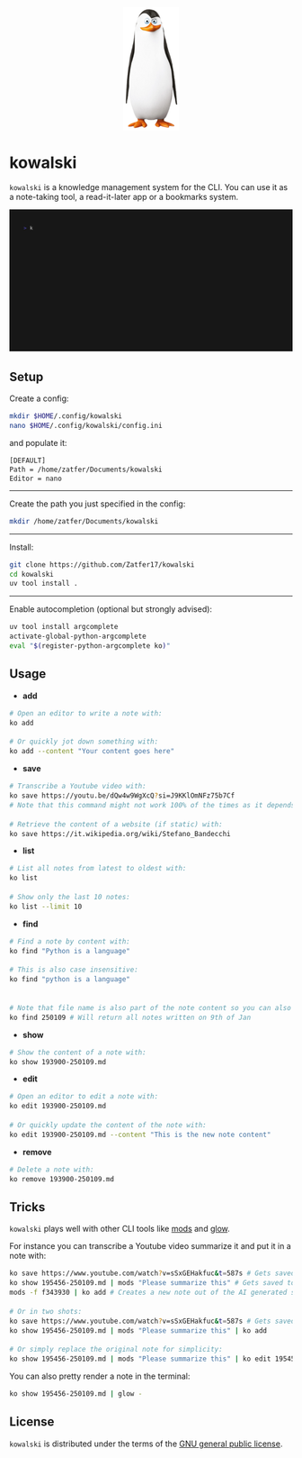 <p align="center">
  <img src="assets/pictures/kowalski.png"  width="100" align="center"/>
</p>

# kowalski

`kowalski` is a knowledge management system for the CLI. You can use it as a note-taking tool, a read-it-later app or a bookmarks system.

![kowalski-demo](assets/pictures/demo.gif)

## Setup

Create a config:
```bash
mkdir $HOME/.config/kowalski
nano $HOME/.config/kowalski/config.ini
```
and populate it:
```
[DEFAULT]
Path = /home/zatfer/Documents/kowalski
Editor = nano
```
---
Create the path you just specified in the config:
```bash
mkdir /home/zatfer/Documents/kowalski
```
---
Install:
```bash
git clone https://github.com/Zatfer17/kowalski
cd kowalski
uv tool install .
```
---
Enable autocompletion (optional but strongly advised):
```bash
uv tool install argcomplete
activate-global-python-argcomplete
eval "$(register-python-argcomplete ko)"
```

## Usage

- **add**
```bash
# Open an editor to write a note with:
ko add

# Or quickly jot down something with:
ko add --content "Your content goes here"
```
- **save**
```bash
# Transcribe a Youtube video with:
ko save https://youtu.be/dQw4w9WgXcQ?si=J9KKlOmNFz75b7Cf
# Note that this command might not work 100% of the times as it depends on the availability of the video transcription

# Retrieve the content of a website (if static) with:
ko save https://it.wikipedia.org/wiki/Stefano_Bandecchi
```
- **list**
```bash
# List all notes from latest to oldest with:
ko list

# Show only the last 10 notes:
ko list --limit 10
```
- **find**
```bash
# Find a note by content with:
ko find "Python is a language"

# This is also case insensitive:
ko find "python is a language"


# Note that file name is also part of the note content so you can also use that for the lookup:
ko find 250109 # Will return all notes written on 9th of Jan
```
- **show**
```bash
# Show the content of a note with:
ko show 193900-250109.md
```
- **edit**
```bash
# Open an editor to edit a note with:
ko edit 193900-250109.md

# Or quickly update the content of the note with:
ko edit 193900-250109.md --content "This is the new note content"
```
- **remove**
```bash
# Delete a note with:
ko remove 193900-250109.md
```

## Tricks

`kowalski` plays well with other CLI tools like [mods](https://github.com/charmbracelet/mods) and [glow](https://github.com/charmbracelet/glow).

For instance you can transcribe a Youtube video summarize it and put it in a note with:
```bash
ko save https://www.youtube.com/watch?v=sSxGEHakfuc&t=587s # Gets saved to 195456-250109.md
ko show 195456-250109.md | mods "Please summarize this" # Gets saved to f343930 conversation
mods -f f343930 | ko add # Creates a new note out of the AI generated summary

# Or in two shots:
ko save https://www.youtube.com/watch?v=sSxGEHakfuc&t=587s # Gets saved to 195456-250109.md
ko show 195456-250109.md | mods "Please summarize this" | ko add

# Or simply replace the original note for simplicity:
ko show 195456-250109.md | mods "Please summarize this" | ko edit 195456-250109.md
```

You can also pretty render a note in the terminal:
```bash
ko show 195456-250109.md | glow -
```


## License

`kowalski` is distributed under the terms of the [GNU general public license](https://www.gnu.org/licenses/gpl-3.0.html).
